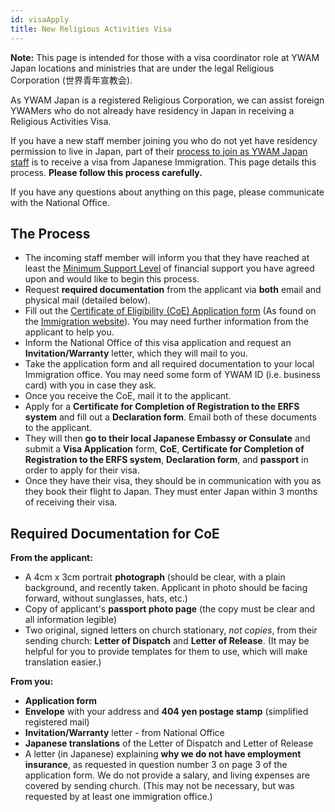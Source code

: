 ```yaml
---
id: visaApply
title: New Religious Activities Visa
---
```


**Note:** This page is intended for those with a visa coordinator role at YWAM Japan locations and ministries that are under the legal Religious Corporation (世界青年宣教会).

As YWAM Japan is a registered Religious Corporation, we can assist foreign YWAMers who do not already have residency in Japan in receiving a Religious Activities Visa.

If you have a new staff member joining you who do not yet have residency permission to live in Japan, part of their [process to join as YWAM Japan staff](../community/join.md) is to receive a visa from Japanese Immigration. This page details this process. **Please follow this process carefully.**

If you have any questions about anything on this page, please communicate with the National Office.

## The Process

- The incoming staff member will inform you that they have reached at least the [Minimum Support Level](../community/fundraising.md) of financial support you have agreed upon and would like to begin this process.
- Request **required documentation** from the applicant via **both** email and physical mail (detailed below).
- Fill out the [Certificate of Eligibility (CoE) Application form](https://www.moj.go.jp/isa/content/930004037.pdf) (As found on the [Immigration website](https://www.isa.go.jp/en/applications/procedures/16-1.html)). You may need further information from the applicant to help you.
- Inform the National Office of this visa application and request an **Invitation/Warranty** letter, which they will mail to you.
- Take the application form and all required documentation to your local Immigration office. You may need some form of YWAM ID (i.e. business card) with you in case they ask.
- Once you receive the CoE, mail it to the applicant.
- Apply for a **Certificate for Completion of Registration to the ERFS system** and fill out a **Declaration form**. Email both of these documents to the applicant.
- They will then **go to their local Japanese Embassy or Consulate** and submit a **Visa Application** form, **CoE**, **Certificate for Completion of Registration to the ERFS system**, **Declaration form**, and **passport** in order to apply for their visa.
- Once they have their visa, they should be in communication with you as they book their flight to Japan. They must enter Japan within 3 months of receiving their visa.

## Required Documentation for CoE

**From the applicant:**

- A 4cm x 3cm portrait **photograph** (should be clear, with a plain background, and recently taken. Applicant in photo should be facing forward, without sunglasses, hats, etc.)
- Copy of applicant's **passport photo page** (the copy must be clear and all information legible)
- Two original, signed letters on church stationary, *not copies*, from their sending church: **Letter of Dispatch** and **Letter of Release**. (It may be helpful for you to provide templates for them to use, which will make translation easier.)

**From you:**

- **Application form**
- **Envelope** with your address and **404 yen postage stamp** (simplified registered mail)
- **Invitation/Warranty** letter - from National Office
- **Japanese translations** of the Letter of Dispatch and Letter of Release
- A letter (in Japanese) explaining **why we do not have employment insurance**, as requested in question number 3 on page 3 of the application form. We do not provide a salary, and living expenses are covered by sending church. (This may not be necessary, but was requested by at least one immigration office.)
